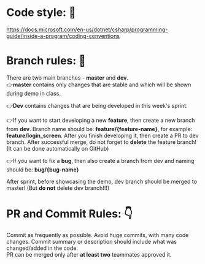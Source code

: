 # Code style: 📃
https://docs.microsoft.com/en-us/dotnet/csharp/programming-guide/inside-a-program/coding-conventions

# Branch rules: 🌿
There are two main branches - **master** and **dev**.  
👉**master** contains only changes that are stable and which will be shown during demo in class.  
  
👉**Dev** contains changes that are being developed in this week's sprint.   
  
👉If you want to start developing a new **feature**, then create a new branch from **dev**. Branch name should be: **feature/{feature-name}**, for example: **feature/login_screen**. After you finish developing it, then create a PR to dev branch. After successful merge, do not forget to **delete** the feature branch! (It can be done automatically on GitHub) 
  
👉If you want to fix a **bug**, then also create a branch from dev and naming should be: **bug/{bug-name}**  
  
After sprint, before showcasing the demo, dev branch should be merged to master! (But **do not** delete dev branch!!!)
  
# PR and Commit Rules: 👇 
Commit as frequently as possible. Avoid huge commits, with many code changes. Commit summary or description should include what was changed/added in the code.  
PR can be merged only after **at least two** teammates approved it.

